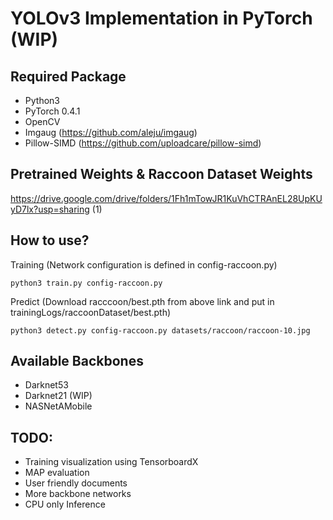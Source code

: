 # YOLOv3 Implementation in PyTorch (WIP)

## Required Package
- Python3
- PyTorch 0.4.1
- OpenCV
- Imgaug (https://github.com/aleju/imgaug)
- Pillow-SIMD (https://github.com/uploadcare/pillow-simd)
## Pretrained Weights & Raccoon Dataset Weights
https://drive.google.com/drive/folders/1Fh1mTowJR1KuVhCTRAnEL28UpKUyD7lx?usp=sharing (1)


## How to use?
Training (Network configuration is defined in config-raccoon.py)
```
python3 train.py config-raccoon.py
```
Predict (Download racccoon/best.pth from above link and put in trainingLogs/raccoonDataset/best.pth)
```
python3 detect.py config-raccoon.py datasets/raccoon/raccoon-10.jpg
```

## Available Backbones
- Darknet53
- Darknet21 (WIP)
- NASNetAMobile

## TODO:
- Training visualization using TensorboardX
- MAP evaluation
- User friendly documents
- More backbone networks
- CPU only Inference
